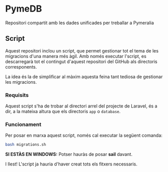 # PymeDB
Repositori compartit amb les dades unificades per treballar a Pymeralia

## Script
Aquest repositori inclou un script, que permet gestionar tot el tema de les migracions d'una manera més àgil. Amb només executar l'script, es descarregarà tot el contingut d'aquest repositori del GitHub als directoris corresponents. 

La idea és la de simplificar al màxim aquesta feina tant tediosa de gestionar les migracions.

### Requisits
Aquest script s'ha de trobar al directori arrel del projecte de Laravel, és a dir, a la mateixa altura que els directoris `app` o `database`.

### Funcionament
Per posar en marxa aquest script, només cal executar la següent comanda:

```bash
bash migrations.sh
```

**SI ESTÀS EN WINDOWS:** Potser hauràs de posar **sail** davant.

I llest! L'script ja hauria d'haver creat tots els fitxers necessaris.
